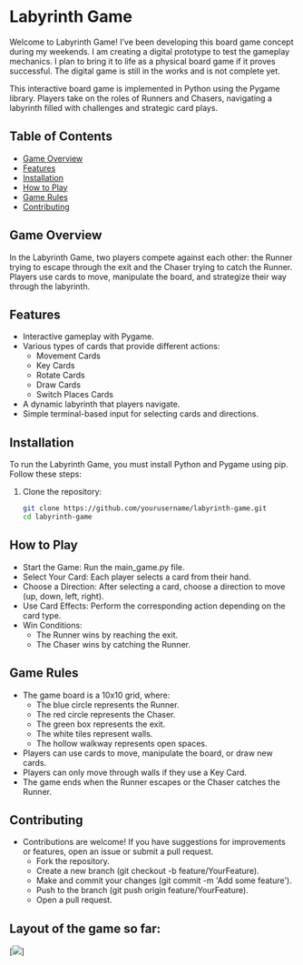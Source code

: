 # Labyrinth Game

Welcome to Labyrinth Game! I’ve been developing this board game concept during my weekends. I am creating a digital prototype to test the gameplay mechanics. I plan to bring it to life as a physical board game if it proves successful. The digital game is still in the works and is not complete yet. 

This interactive board game is implemented in Python using the Pygame library. Players take on the roles of Runners and Chasers, navigating a labyrinth filled with challenges and strategic card plays.

## Table of Contents

- [Game Overview](#game-overview)
- [Features](#features)
- [Installation](#installation)
- [How to Play](#how-to-play)
- [Game Rules](#game-rules)
- [Contributing](#contributing)


## Game Overview

In the Labyrinth Game, two players compete against each other: the Runner trying to escape through the exit and the Chaser trying to catch the Runner. Players use cards to move, manipulate the board, and strategize their way through the labyrinth.

## Features

- Interactive gameplay with Pygame.
- Various types of cards that provide different actions:
  - Movement Cards
  - Key Cards
  - Rotate Cards
  - Draw Cards
  - Switch Places Cards
- A dynamic labyrinth that players navigate.
- Simple terminal-based input for selecting cards and directions.

## Installation

To run the Labyrinth Game, you must install Python and Pygame using pip. Follow these steps:

1. Clone the repository:
   ```bash
   git clone https://github.com/yourusername/labyrinth-game.git
   cd labyrinth-game

## How to Play
- Start the Game: Run the main_game.py file.
- Select Your Card: Each player selects a card from their hand.
- Choose a Direction: After selecting a card, choose a direction to move (up, down, left, right).
- Use Card Effects: Perform the corresponding action depending on the card type.
- Win Conditions:
  - The Runner wins by reaching the exit.
  - The Chaser wins by catching the Runner.

## Game Rules
- The game board is a 10x10 grid, where:
     - The blue circle represents the Runner.
     - The red circle represents the Chaser.
     - The green box represents the exit.
     - The white tiles represent walls.
     - The hollow walkway represents open spaces.
- Players can use cards to move, manipulate the board, or draw new cards.
- Players can only move through walls if they use a Key Card.
- The game ends when the Runner escapes or the Chaser catches the Runner.

## Contributing
- Contributions are welcome! If you have suggestions for improvements or features, open an issue or submit a pull request.
    - Fork the repository.
    - Create a new branch (git checkout -b feature/YourFeature).
    - Make and commit your changes (git commit -m 'Add some feature').
    - Push to the branch (git push origin feature/YourFeature).
    - Open a pull request.

## Layout of the game so far:

[![](Screenshot.png)]
